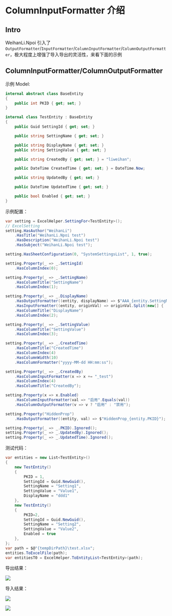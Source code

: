 # ColumnInputFormatter 介绍

## Intro

WeihanLi.Npoi 引入了 `OutputFormatter`/`InputFormatter`/`ColumnInputFormatter`/`ColumnOutputFormatter`，极大程度上增强了导入导出的灵活性，来看下面的示例

## ColumnInputFormatter/ColumnOutputFormatter

示例 Model:

``` csharp
internal abstract class BaseEntity
{
    public int PKID { get; set; }
}

internal class TestEntity : BaseEntity
{
    public Guid SettingId { get; set; }

    public string SettingName { get; set; }

    public string DisplayName { get; set; }
    public string SettingValue { get; set; }

    public string CreatedBy { get; set; } = "liweihan";

    public DateTime CreatedTime { get; set; } = DateTime.Now;

    public string UpdatedBy { get; set; }

    public DateTime UpdatedTime { get; set; }

    public bool Enabled { get; set; }
}

```

示例配置：

``` csharp
var setting = ExcelHelper.SettingFor<TestEntity>();
// ExcelSetting
setting.HasAuthor("WeihanLi")
    .HasTitle("WeihanLi.Npoi test")
    .HasDescription("WeihanLi.Npoi test")
    .HasSubject("WeihanLi.Npoi test");

setting.HasSheetConfiguration(0, "SystemSettingsList", 1, true);

setting.Property(_ => _.SettingId)
    .HasColumnIndex(0);

setting.Property(_ => _.SettingName)
    .HasColumnTitle("SettingName")
    .HasColumnIndex(1);

setting.Property(_ => _.DisplayName)
    .HasOutputFormatter((entity, displayName) => $"AAA_{entity.SettingName}_{displayName}")
    .HasInputFormatter((entity, originVal) => originVal.Split(new[] { '_' })[2])
    .HasColumnTitle("DisplayName")
    .HasColumnIndex(2);

setting.Property(_ => _.SettingValue)
    .HasColumnTitle("SettingValue")
    .HasColumnIndex(3);

setting.Property(_ => _.CreatedTime)
    .HasColumnTitle("CreatedTime")
    .HasColumnIndex(4)
    .HasColumnWidth(10)
    .HasColumnFormatter("yyyy-MM-dd HH:mm:ss");

setting.Property(_ => _.CreatedBy)
    .HasColumnInputFormatter(x => x += "_test")
    .HasColumnIndex(4)
    .HasColumnTitle("CreatedBy");

setting.Property(x => x.Enabled)
    .HasColumnInputFormatter(val => "启用".Equals(val))
    .HasColumnOutputFormatter(v => v ? "启用" : "禁用");

setting.Property("HiddenProp")
    .HasOutputFormatter((entity, val) => $"HiddenProp_{entity.PKID}");

setting.Property(_ => _.PKID).Ignored();
setting.Property(_ => _.UpdatedBy).Ignored();
setting.Property(_ => _.UpdatedTime).Ignored();
```

测试代码：

``` csharp
var entities = new List<TestEntity>()
{
    new TestEntity()
    {
        PKID = 1,
        SettingId = Guid.NewGuid(),
        SettingName = "Setting1",
        SettingValue = "Value1",
        DisplayName = "ddd1"
    },
    new TestEntity()
    {
        PKID=2,
        SettingId = Guid.NewGuid(),
        SettingName = "Setting2",
        SettingValue = "Value2",
        Enabled = true
    },
};
var path = $@"{tempDirPath}\test.xlsx";
entities.ToExcelFile(path);
var entitiesT0 = ExcelHelper.ToEntityList<TestEntity>(path);
```

导出结果：

![](https://img2018.cnblogs.com/blog/489462/202001/489462-20200104112133779-1180097402.png)


导入结果：

![](https://img2018.cnblogs.com/blog/489462/202001/489462-20200104112017420-1450911242.png)

![](https://img2018.cnblogs.com/blog/489462/202001/489462-20200104112025927-873408781.png)
